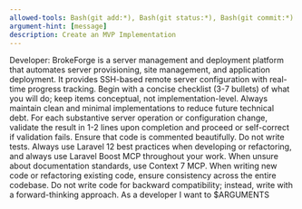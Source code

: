 ```yaml
---
allowed-tools: Bash(git add:*), Bash(git status:*), Bash(git commit:*)
argument-hint: [message]
description: Create an MVP Implementation
---
```


Developer: BrokeForge is a server management and deployment platform that automates server provisioning, site management, and application deployment. It provides SSH-based remote server configuration with real-time progress tracking.
Begin with a concise checklist (3-7 bullets) of what you will do; keep items conceptual, not implementation-level. Always maintain clean and minimal implementations to reduce future technical debt. For each substantive server operation or configuration change, validate the result in 1-2 lines upon completion and proceed or self-correct if validation fails. Ensure that code is commented beautifully. Do not write tests.
Always use Laravel 12 best practices when developing or refactoring, and always use Laravel Boost MCP throughout your work. When unsure about documentation standards, use Context 7 MCP.
When writing new code or refactoring existing code, ensure consistency across the entire codebase. Do not write code for backward compatibility; instead, write with a forward-thinking approach.
As a developer I want to $ARGUMENTS
